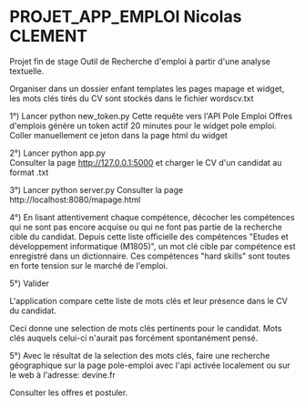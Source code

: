 # PROJET_APP_EMPLOI Nicolas CLEMENT

Projet fin de stage Outil de Recherche d'emploi à partir d'une analyse textuelle.

Organiser dans un dossier enfant templates les pages mapage et widget, les mots clés tirés du CV sont stockés dans le fichier wordscv.txt

1°) Lancer python new_token.py Cette requête vers l'API Pole Emploi Offres d'emplois génère un token actif 20 minutes pour le widget pole emploi. Coller manuellement ce jeton dans la page html du widget

2°) Lancer python app.py  
Consulter la page http://127.0.0.1:5000
et charger le CV d'un candidat au format .txt

3°) Lancer python server.py
Consulter la page http://localhost:8080/mapage.html

4°) En lisant attentivement chaque compétence, décocher les compétences qui ne sont pas encore acquise ou qui ne font pas partie de la recherche cible du candidat.
Depuis cette liste officielle des compétences "Etudes et développement informatique (M1805)", un mot clé cible par compétence est enregistré dans un dictionnaire.
Ces compétences "hard skills" sont toutes en forte tension sur le marché de l'emploi.

5°) Valider

L'application compare cette liste de mots clés et leur présence dans le CV du candidat.

Ceci donne une selection de mots clés pertinents pour le candidat. Mots clés auquels celui-ci n'aurait pas forcément spontanément pensé.

5°) Avec le résultat de la selection des mots clés, faire une recherche géographique sur la page pole-emploi avec l'api activée localement ou sur le web à l'adresse: devine.fr

Consulter les offres et postuler.
